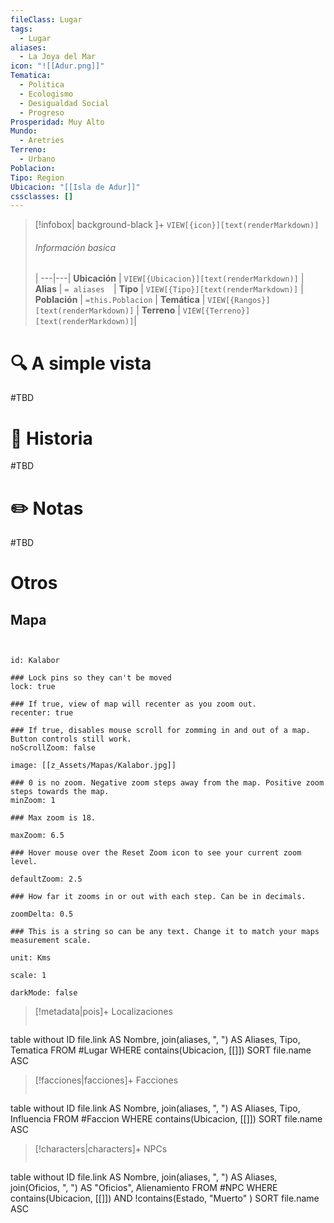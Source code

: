```yaml
---
fileClass: Lugar
tags:
  - Lugar
aliases:
  - La Joya del Mar
icon: "![[Adur.png]]"
Tematica:
  - Politica
  - Ecologismo
  - Desigualdad Social
  - Progreso
Prosperidad: Muy Alto
Mundo:
  - Aretries
Terreno:
  - Urbano
Poblacion: 
Tipo: Region
Ubicacion: "[[Isla de Adur]]"
cssclasses: []
---
```



> [!infobox| background-black ]+
> `VIEW[{icon}][text(renderMarkdown)]`
> ###### Información basica
>  |
> ---|---|
>  **Ubicación** | `VIEW[{Ubicacion}][text(renderMarkdown)]` |
> **Alias** | `= aliases  `|
> **Tipo** | `VIEW[{Tipo}][text(renderMarkdown)]` |
> **Población** | `=this.Poblacion` |
> **Temática** | `VIEW[{Rangos}][text(renderMarkdown)]` |
> **Terreno** | `VIEW[{Terreno}][text(renderMarkdown)]`|

# 🔍 A simple vista

#TBD

# 📜 Historia

#TBD

# ✏️ Notas

#TBD

# Otros
## Mapa
 ```leaflet
 
 
 id: Kalabor
 
 ### Lock pins so they can't be moved
 lock: true
 
 ### If true, view of map will recenter as you zoom out. 
 recenter: true
 
 ### If true, disables mouse scroll for zomming in and out of a map. Button controls still work. 
 noScrollZoom: false
 
 image: [[z_Assets/Mapas/Kalabor.jpg]]

 ### 0 is no zoom. Negative zoom steps away from the map. Positive zoom steps towards the map. 
 minZoom: 1
 
 ### Max zoom is 18. 
 
 maxZoom: 6.5
 
 ### Hover mouse over the Reset Zoom icon to see your current zoom level. 
 
 defaultZoom: 2.5
 
 ### How far it zooms in or out with each step. Can be in decimals. 

 zoomDelta: 0.5
 
 ### This is a string so can be any text. Change it to match your maps measurement scale. 
 
 unit: Kms

 scale: 1

 darkMode: false

 ```

> [!metadata|pois]+ Localizaciones
> ```dataview
table without ID file.link AS Nombre, join(aliases, ", ") AS Aliases, Tipo, Tematica
FROM #Lugar
WHERE  contains(Ubicacion, [[]])
SORT file.name ASC

> [!facciones|facciones]+ Facciones
> ```dataview
table without ID file.link AS Nombre, join(aliases, ", ") AS Aliases, Tipo, Influencia
FROM #Faccion
WHERE  contains(Ubicacion, [[]])
SORT file.name ASC

> [!characters|characters]+ NPCs
> ```dataview
table without ID file.link AS Nombre, join(aliases, ", ") AS Aliases, join(Oficios, ", ") AS "Oficios", Alienamiento
FROM #NPC
WHERE  contains(Ubicacion, [[]]) AND !contains(Estado, "Muerto" )
SORT file.name ASC